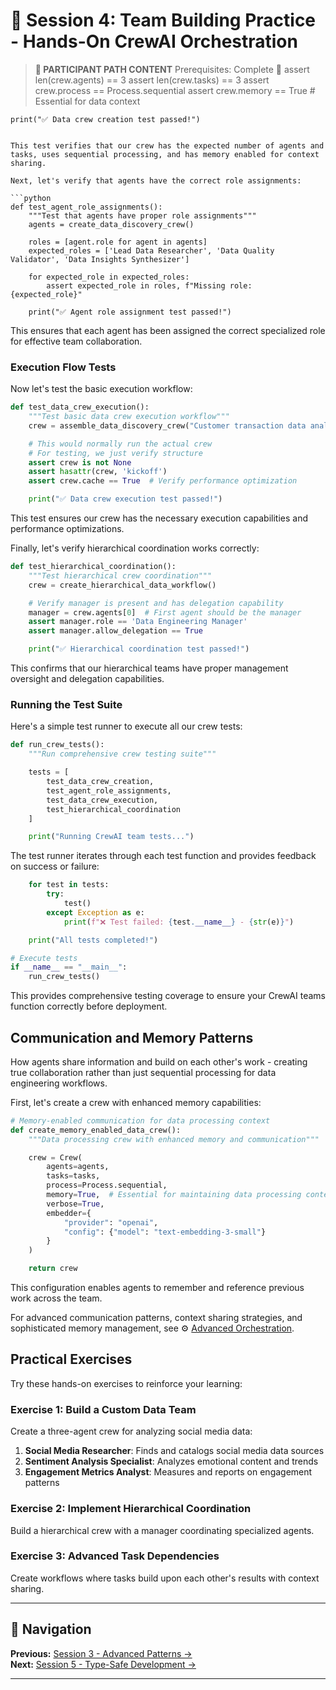 # 📝 Session 4: Team Building Practice - Hands-On CrewAI Orchestration

> **📝 PARTICIPANT PATH CONTENT**
> Prerequisites: Complete 🎯 
    assert len(crew.agents) == 3
    assert len(crew.tasks) == 3
    assert crew.process == Process.sequential
    assert crew.memory == True  # Essential for data context

    print("✅ Data crew creation test passed!")
```

This test verifies that our crew has the expected number of agents and tasks, uses sequential processing, and has memory enabled for context sharing.

Next, let's verify that agents have the correct role assignments:

```python
def test_agent_role_assignments():
    """Test that agents have proper role assignments"""
    agents = create_data_discovery_crew()

    roles = [agent.role for agent in agents]
    expected_roles = ['Lead Data Researcher', 'Data Quality Validator', 'Data Insights Synthesizer']

    for expected_role in expected_roles:
        assert expected_role in roles, f"Missing role: {expected_role}"

    print("✅ Agent role assignment test passed!")
```

This ensures that each agent has been assigned the correct specialized role for effective team collaboration.

### Execution Flow Tests

Now let's test the basic execution workflow:

```python
def test_data_crew_execution():
    """Test basic data crew execution workflow"""
    crew = assemble_data_discovery_crew("Customer transaction data analysis")

    # This would normally run the actual crew
    # For testing, we just verify structure
    assert crew is not None
    assert hasattr(crew, 'kickoff')
    assert crew.cache == True  # Verify performance optimization

    print("✅ Data crew execution test passed!")
```

This test ensures our crew has the necessary execution capabilities and performance optimizations.

Finally, let's verify hierarchical coordination works correctly:

```python
def test_hierarchical_coordination():
    """Test hierarchical crew coordination"""
    crew = create_hierarchical_data_workflow()

    # Verify manager is present and has delegation capability
    manager = crew.agents[0]  # First agent should be the manager
    assert manager.role == 'Data Engineering Manager'
    assert manager.allow_delegation == True

    print("✅ Hierarchical coordination test passed!")
```

This confirms that our hierarchical teams have proper management oversight and delegation capabilities.

### Running the Test Suite

Here's a simple test runner to execute all our crew tests:

```python
def run_crew_tests():
    """Run comprehensive crew testing suite"""

    tests = [
        test_data_crew_creation,
        test_agent_role_assignments,
        test_data_crew_execution,
        test_hierarchical_coordination
    ]

    print("Running CrewAI team tests...")
```

The test runner iterates through each test function and provides feedback on success or failure:

```python
    for test in tests:
        try:
            test()
        except Exception as e:
            print(f"❌ Test failed: {test.__name__} - {str(e)}")

    print("All tests completed!")

# Execute tests
if __name__ == "__main__":
    run_crew_tests()
```

This provides comprehensive testing coverage to ensure your CrewAI teams function correctly before deployment.

## Communication and Memory Patterns

How agents share information and build on each other's work - creating true collaboration rather than just sequential processing for data engineering workflows.

First, let's create a crew with enhanced memory capabilities:

```python
# Memory-enabled communication for data processing context
def create_memory_enabled_data_crew():
    """Data processing crew with enhanced memory and communication"""

    crew = Crew(
        agents=agents,
        tasks=tasks,
        process=Process.sequential,
        memory=True,  # Essential for maintaining data processing context
        verbose=True,
        embedder={
            "provider": "openai",
            "config": {"model": "text-embedding-3-small"}
        }
    )

    return crew
```

This configuration enables agents to remember and reference previous work across the team.

For advanced communication patterns, context sharing strategies, and sophisticated memory management, see ⚙️ [Advanced Orchestration](Session4_Advanced_Orchestration.md).

## Practical Exercises

Try these hands-on exercises to reinforce your learning:

### Exercise 1: Build a Custom Data Team

Create a three-agent crew for analyzing social media data:

1. **Social Media Researcher**: Finds and catalogs social media data sources
2. **Sentiment Analysis Specialist**: Analyzes emotional content and trends
3. **Engagement Metrics Analyst**: Measures and reports on engagement patterns

### Exercise 2: Implement Hierarchical Coordination

Build a hierarchical crew with a manager coordinating specialized agents.

### Exercise 3: Advanced Task Dependencies

Create workflows where tasks build upon each other's results with context sharing.

---

## 🧭 Navigation

**Previous:** [Session 3 - Advanced Patterns →](Session3_Multi_Agent_Implementation.md)  
**Next:** [Session 5 - Type-Safe Development →](Session5_PydanticAI_Type_Safe_Agents.md)

---
